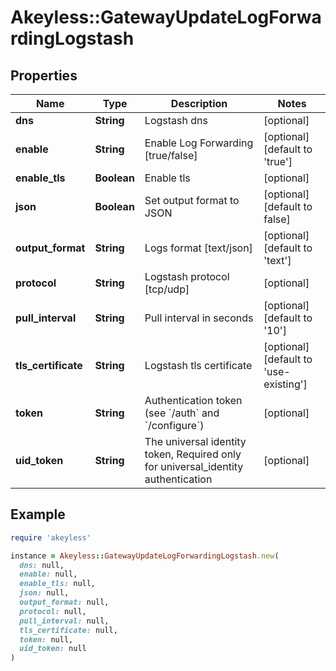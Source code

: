 # Akeyless::GatewayUpdateLogForwardingLogstash

## Properties

| Name | Type | Description | Notes |
| ---- | ---- | ----------- | ----- |
| **dns** | **String** | Logstash dns | [optional] |
| **enable** | **String** | Enable Log Forwarding [true/false] | [optional][default to &#39;true&#39;] |
| **enable_tls** | **Boolean** | Enable tls | [optional] |
| **json** | **Boolean** | Set output format to JSON | [optional][default to false] |
| **output_format** | **String** | Logs format [text/json] | [optional][default to &#39;text&#39;] |
| **protocol** | **String** | Logstash protocol [tcp/udp] | [optional] |
| **pull_interval** | **String** | Pull interval in seconds | [optional][default to &#39;10&#39;] |
| **tls_certificate** | **String** | Logstash tls certificate | [optional][default to &#39;use-existing&#39;] |
| **token** | **String** | Authentication token (see &#x60;/auth&#x60; and &#x60;/configure&#x60;) | [optional] |
| **uid_token** | **String** | The universal identity token, Required only for universal_identity authentication | [optional] |

## Example

```ruby
require 'akeyless'

instance = Akeyless::GatewayUpdateLogForwardingLogstash.new(
  dns: null,
  enable: null,
  enable_tls: null,
  json: null,
  output_format: null,
  protocol: null,
  pull_interval: null,
  tls_certificate: null,
  token: null,
  uid_token: null
)
```

